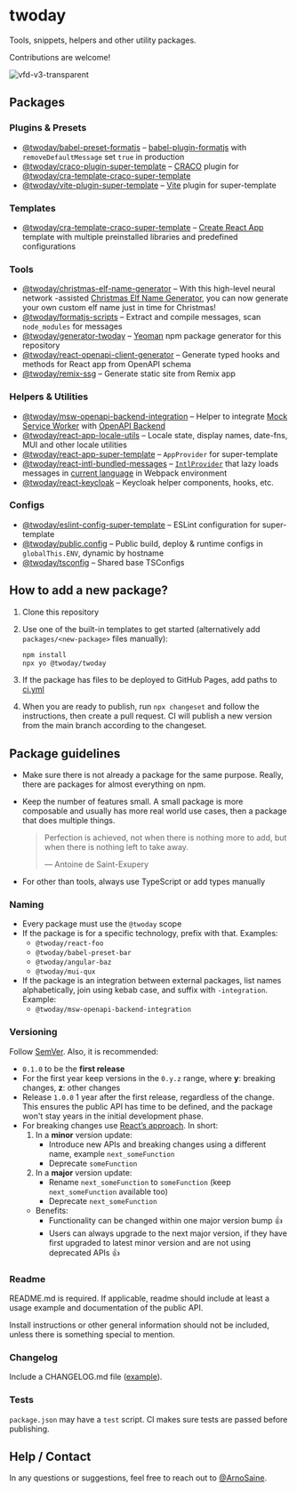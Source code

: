 # twoday

Tools, snippets, helpers and other utility packages.

Contributions are welcome!

![vfd-v3-transparent](https://user-images.githubusercontent.com/93318583/139236084-749639e8-c743-4c1b-9259-bfa26c251d00.png)

## Packages

### Plugins & Presets

- [@twoday/babel-preset-formatjs](/packages/babel-preset-formatjs) – [babel-plugin-formatjs](https://formatjs.io/docs/tooling/babel-plugin/) with `removeDefaultMessage` set `true` in production
- [@twoday/craco-plugin-super-template](/packages/craco-plugin-super-template) – [CRACO](https://github.com/gsoft-inc/craco) plugin for [@twoday/cra-template-craco-super-template](/packages/cra-template-craco-super-template)
- [@twoday/vite-plugin-super-template](/packages/vite-plugin-super-template) – [Vite](https://vitejs.dev/) plugin for super-template

### Templates

- [@twoday/cra-template-craco-super-template](/packages/cra-template-craco-super-template) – [Create React App](https://create-react-app.dev/) template with multiple preinstalled libraries and predefined configurations

### Tools

- [@twoday/christmas-elf-name-generator](/packages/christmas-elf-name-generator) – With this high-level neural network -assisted [Christmas Elf Name Generator](https://twoday-dev.github.io/twoday/christmas-elf-name-generator/), you can now generate your own custom elf name just in time for Christmas!
- [@twoday/formatjs-scripts](/packages/formatjs-scripts) – Extract and compile messages, scan `node_modules` for messages
- [@twoday/generator-twoday](/packages/generator-twoday) – [Yeoman](https://yeoman.io) npm package generator for this repository
- [@twoday/react-openapi-client-generator](/packages/react-openapi-client-generator) – Generate typed hooks and methods for React app from OpenAPI schema
- [@twoday/remix-ssg](/packages/remix-ssg) – Generate static site from Remix app

### Helpers & Utilities

- [@twoday/msw-openapi-backend-integration](/packages/msw-openapi-backend-integration) – Helper to integrate [Mock Service Worker](https://mswjs.io/) with [OpenAPI Backend](https://github.com/anttiviljami/openapi-backend)
- [@twoday/react-app-locale-utils](/packages/react-app-locale-utils) – Locale state, display names, date-fns, MUI and other locale utilities
- [@twoday/react-app-super-template](/packages/react-app-super-template) – `AppProvider` for super-template
- [@twoday/react-intl-bundled-messages](/packages/react-intl-bundled-messages) – [`IntlProvider`](https://formatjs.io/docs/react-intl/components/) that lazy loads messages in [current language](/packages/react-app-locale-utils#usage) in Webpack environment
- [@twoday/react-keycloak](/packages/react-keycloak) – Keycloak helper components, hooks, etc.

### Configs

- [@twoday/eslint-config-super-template](/packages/eslint-config-super-template) – ESLint configuration for super-template
- [@twoday/public.config](/packages/public.config) – Public build, deploy & runtime configs in `globalThis.ENV`, dynamic by hostname
- [@twoday/tsconfig](/packages/tsconfig) – Shared base TSConfigs

## How to add a new package?

1. Clone this repository
2. Use one of the built-in templates to get started (alternatively add `packages/<new-package>` files manually):

   ```sh
   npm install
   npx yo @twoday/twoday
   ```

3. If the package has files to be deployed to GitHub Pages, add paths to [ci.yml](.github/workflows/ci.yml#L45)
4. When you are ready to publish, run `npx changeset` and follow the instructions, then create a pull request. CI will publish a new version from the main branch according to the changeset.

## Package guidelines

- Make sure there is not already a package for the same purpose. Really, there are packages for almost everything on npm.
- Keep the number of features small. A small package is more composable and usually has more real world use cases, then a package that does multiple things.

  > Perfection is achieved, not when there is nothing more to add, but when there is nothing left to take away.
  >
  > — Antoine de Saint-Exupery

- For other than tools, always use TypeScript or add types manually

### Naming

- Every package must use the `@twoday` scope
- If the package is for a specific technology, prefix with that. Examples:
  - `@twoday/react-foo`
  - `@twoday/babel-preset-bar`
  - `@twoday/angular-baz`
  - `@twoday/mui-qux`
- If the package is an integration between external packages, list names alphabetically, join using kebab case, and suffix with `-integration`. Example:
  - `@twoday/msw-openapi-backend-integration`

### Versioning

Follow [SemVer](https://semver.org/). Also, it is recommended:

- `0.1.0` to be the **first release**
- For the first year keep versions in the `0.y.z` range, where **y**: breaking changes, **z**: other changes
- Release `1.0.0` 1 year after the first release, regardless of the change. This ensures the public API has time to be defined, and the package won't stay years in the initial development phase.
- For breaking changes use [React’s approach](https://reactjs.org/blog/2016/02/19/new-versioning-scheme.html#breaking-changes). In short:
  1. In a **minor** version update:
     - Introduce new APIs and breaking changes using a different name, example `next_someFunction`
     - Deprecate `someFunction`
  2. In a **major** version update:
     - Rename `next_someFunction` to `someFunction` (keep `next_someFunction` available too)
     - Deprecate `next_someFunction`
  - Benefits:
    - Functionality can be changed within one major version bump 👍
    - Users can always upgrade to the next major version, if they have first upgraded to latest minor version and are not using deprecated APIs 👍

### Readme

README.md is required. If applicable, readme should include at least a usage example and documentation of the public API.

Install instructions or other general information should not be included, unless there is something special to mention.

### Changelog

Include a CHANGELOG.md file ([example](/packages/react-app-locale-utils/CHANGELOG.md)).

### Tests

`package.json` may have a `test` script. CI makes sure tests are passed before publishing.

## Help / Contact

In any questions or suggestions, feel free to reach out to [@ArnoSaine](https://github.com/ArnoSaine).
